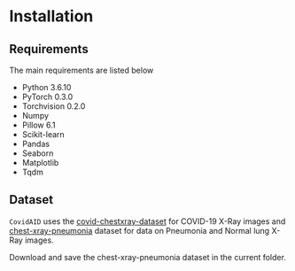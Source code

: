 # Installation

## Requirements
The main requirements are listed below

- Python 3.6.10
- PyTorch 0.3.0
- Torchvision 0.2.0
- Numpy
- Pillow 6.1
- Scikit-learn
- Pandas
- Seaborn
- Matplotlib
- Tqdm

## Dataset
`CovidAID` uses the [covid-chestxray-dataset](https://github.com/ieee8023/covid-chestxray-dataset) for COVID-19 X-Ray images and [chest-xray-pneumonia](https://www.kaggle.com/paultimothymooney/chest-xray-pneumonia) dataset for data on Pneumonia and Normal lung X-Ray images. 

Download and save the chest-xray-pneumonia dataset in the current folder.